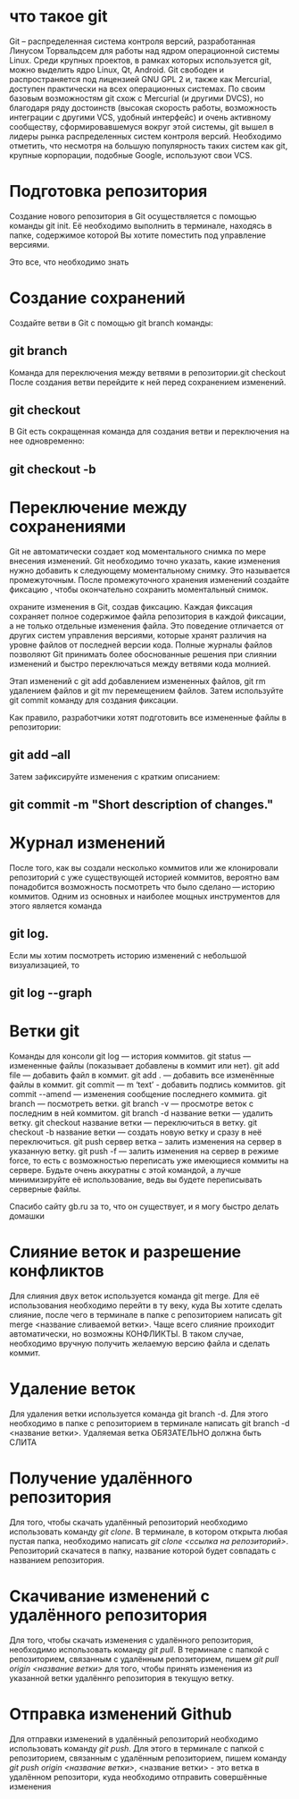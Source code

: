 # что такое git
Git – распределенная система контроля версий, разработанная Линусом Торвальдсем для работы над ядром операционной системы Linux. Среди крупных проектов, в рамках которых используется git, можно выделить ядро Linux, Qt, Android. Git свободен и распространяется под лицензией GNU GPL 2 и, также как Mercurial, доступен практически на всех операционных системах. По своим базовым возможностям git схож с Mercurial (и другими DVCS), но благодаря ряду достоинств (высокая скорость работы, возможность интеграции с другими VCS, удобный интерфейс) и очень активному сообществу, сформировавшемуся вокруг этой системы, git вышел в лидеры рынка распределенных систем контроля версий. Необходимо отметить, что несмотря на большую популярность таких систем как git, крупные корпорации, подобные Google, используют свои VCS.
# Подготовка репозитория
Создание нового репозитория в Git осуществляется с помощью команды git init. Её необходимо выполнить в терминале, находясь в папке, содержимое которой Вы хотите поместить под управление версиями.

Это все, что необходимо знать

# Создание сохранений

Создайте ветви в Git с помощью git branch команды:

## git branch <branchname>

Команда для переключения между ветвями в репозитории.git checkout После создания ветви перейдите к ней перед сохранением изменений.

## git checkout <branchname>

В Git есть сокращенная команда для создания ветви и переключения на нее одновременно:

## git checkout -b <branchname>

# Переключение между сохранениями

Git не автоматически создает код моментального снимка по мере внесения изменений. Git необходимо точно указать, какие изменения нужно добавить к следующему моментальному снимку. Это называется промежуточным. После промежуточного хранения изменений создайте фиксацию , чтобы окончательно сохранить моментальный снимок.

охраните изменения в Git, создав фиксацию. Каждая фиксация сохраняет полное содержимое файла репозитория в каждой фиксации, а не только отдельные изменения файла. Это поведение отличается от других систем управления версиями, которые хранят различия на уровне файлов от последней версии кода. Полные журналы файлов позволяют Git принимать более обоснованные решения при слиянии изменений и быстро переключаться между ветвями кода молнией.

Этап изменений с git add добавлением измененных файлов, git rm удалением файлов и git mv перемещением файлов. Затем используйте git commit команду для создания фиксации.

Как правило, разработчики хотят подготовить все измененные файлы в репозитории:

## git add –all

Затем зафиксируйте изменения с кратким описанием:

## git commit -m "Short description of changes."



# Журнал изменений

После того, как вы создали несколько коммитов или же клонировали репозиторий с уже существующей историей коммитов, вероятно вам понадобится возможность посмотреть что было сделано — историю коммитов. Одним из основных и наиболее мощных инструментов для этого является команда 

## git log.

Если мы хотим посмотреть историю изменений с небольшой визуализацией, то 

## git log --graph

# Ветки git
Команды для консоли
git log — история коммитов.
git status — измененные файлы (показывает добавлены в коммит или нет).
git add file — добавить файл в коммит.
git add . — добавить все изменённые файлы в коммит.
git commit — m ‘text’ - добавить подпись коммитов.
git commit --amend — изменения сообщение последнего коммита.
git branch — посмотреть ветки.
git branch -v — просмотре веток с последним в ней коммитом.
git branch -d название ветки — удалить ветку. 
git checkout название ветки — переключиться в ветку.
git checkout -b название ветки — создать новую ветку и сразу в неё переключиться.
git push сервер ветка – залить изменения на сервер в указанную ветку.
git push -f  — залить изменения на сервер в режиме force, то есть с возможностью переписать уже имеющиеся коммиты на сервере. Будьте очень аккуратны с этой командой, а лучше минимизируйте её использование, ведь вы будете переписывать серверные файлы.

Спасибо сайту gb.ru за то, что он существует, и я могу быстро делать домашки

# Слияние веток и разрешение конфликтов
Для слияния двух веток используется команда git merge. Для её использования необходимо перейти в ту веку, куда Вы хотите сделать слияние, после чего в терминале в папке с репозиторием написать git merge <название сливаемой ветки>. Чаще всего слияние проиходит автоматически, но возможны КОНФЛИКТЫ. В таком случае, необходимо вручную получить желаемую версию файла и сделать коммит.

# Удаление веток
Для удаления ветки используется команда git branch -d. Для этого необходимо в папке с репозиторием в терминале написать git branch -d <название ветки>. Удаляемая ветка ОБЯЗАТЕЛЬНО должна быть СЛИТА

# Получение удалённого репозитория
Для того, чтобы скачать удалённый репозиторий необходимо использовать команду *git clone*. В терминале, в котором открыта любая пустая папка, необходимо написать *git clone <ссылка на репозиторий>*. Репозиторий скачатеся в папку, название которой будет совпадать с названием репозитория.

# Скачивание изменений с удалённого репозитория
Для того, чтобы скачать изменения с удалённого репозитория, необходимо использовать команду *git pull*. В терминале с  папкой с репозиторием, связанным с удалённым репозиторием, пишем *git pull origin <название ветки>* для того, чтобы принять изменения из указанной ветки удалённго репозитория в текущую ветку.

# Отправка изменений Github
Для отправки изменений в удалённый репозиторий необходимо использовать команду *git push*. Для этого в терминале с папкой с репозиторием, связанным с удалённым репозиторием, пишем команду *git push origin <название ветки>*, <название ветки> - это ветка в удалённом репозитори, куда необходимо отправить совершённые изменения
